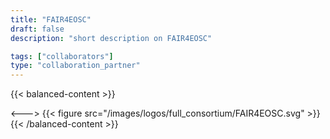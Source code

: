 ```yaml
---
title: "FAIR4EOSC"
draft: false
description: "short description on FAIR4EOSC"

tags: ["collaborators"]
type: "collaboration_partner" 
---
```

{{< balanced-content >}}


<--->
{{< figure src="/images/logos/full_consortium/FAIR4EOSC.svg" >}}
{{< /balanced-content >}}
